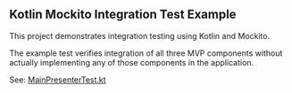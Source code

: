 ## Kotlin Mockito Integration Test Example

This project demonstrates integration testing using Kotlin and Mockito. 

The example test verifies integration of all three MVP components without actually implementing any of those components in the application.

See: [MainPresenterTest.kt](https://github.com/alwarren/KotlinMockitoExample/blob/master/app/src/test/java/com/ntxdroid/testing/MainPresenterTest.kt)